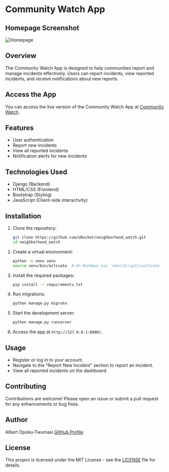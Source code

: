 # Community Watch App

## Homepage Screenshot
![Homepage](images/homepage.jpg)

## Overview
The Community Watch App is designed to help communities report and manage incidents effectively. Users can report incidents, view reported incidents, and receive notifications about new reports.


## Access the App
You can access the live version of the Community Watch App at [Community Watch](https://orocket.pythonanywhere.com/).

## Features
- User authentication
- Report new incidents
- View all reported incidents
- Notification alerts for new incidents

## Technologies Used
- Django (Backend)
- HTML/CSS (Frontend)
- Bootstrap (Styling)
- JavaScript (Client-side interactivity)

## Installation

1. Clone the repository:
   ```bash
   git clone https://github.com/oRocket/neighborhood_watch.git
   cd neighborhood_watch
   ```

2. Create a virtual environment:
   ```bash
   python -m venv venv
   source venv/bin/activate  # On Windows use `venv\Scripts\activate`
   ```

3. Install the required packages:
   ```bash
   pip install -r requirements.txt
   ```

4. Run migrations:
   ```bash
   python manage.py migrate
   ```

5. Start the development server:
   ```bash
   python manage.py runserver
   ```

6. Access the app at `http://127.0.0.1:8000/`.

## Usage
- Register or log in to your account.
- Navigate to the "Report New Incident" section to report an incident.
- View all reported incidents on the dashboard.

## Contributing
Contributions are welcome! Please open an issue or submit a pull request for any enhancements or bug fixes.

## Author
Albert Opoku-Twumasi
[GitHub Profile](https://github.com/oRocket)

## License
This project is licensed under the MIT License - see the [LICENSE](LICENSE) file for details.
